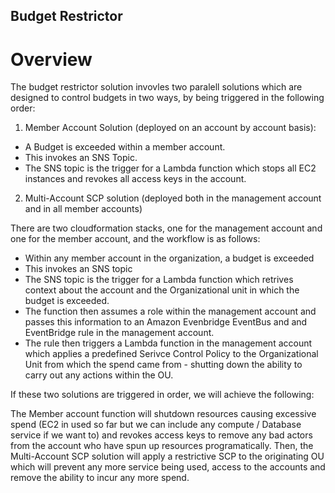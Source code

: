 ## Budget Restrictor 

# Overview

The budget restrictor solution invovles two paralell solutions which are designed to control budgets in two ways, by being triggered in the following order:

1. Member Account Solution (deployed on an account by account basis):

- A Budget is exceeded within a member account.
- This invokes an SNS Topic.
- The SNS topic is the trigger for a Lambda function which stops all EC2 instances and revokes all access keys in the account.

2. Multi-Account SCP solution (deployed both in the management account and in all member accounts)

There are two cloudformation stacks, one for the management account and one for the member account, and the workflow is as follows:

- Within any member account in the organization, a budget is exceeded
- This invokes an SNS topic
- The SNS topic is the trigger for a Lambda function which retrives context about the account and the Organizational unit in which the budget is exceeded.
- The function then assumes a role within the management account and passes this information to an Amazon Evenbridge EventBus and and EventBridge rule in the management account.
- The rule then triggers a Lambda function in the management account which applies a predefined Serivce Control Policy to the Organizational Unit from which the spend came from - shutting down the ability to carry out any actions within the OU.

If these two solutions are triggered in order, we will achieve the following:

The Member account function will shutdown resources causing excessive spend (EC2 in used so far but we can include any compute / Database service if we want to) and revokes access keys to remove any bad actors from the account who have spun up resources programatically. Then, the Multi-Account SCP solution will apply a restrictive SCP to the originating OU which will prevent any more service being used, access to the accounts and remove the ability to incur any more spend. 
